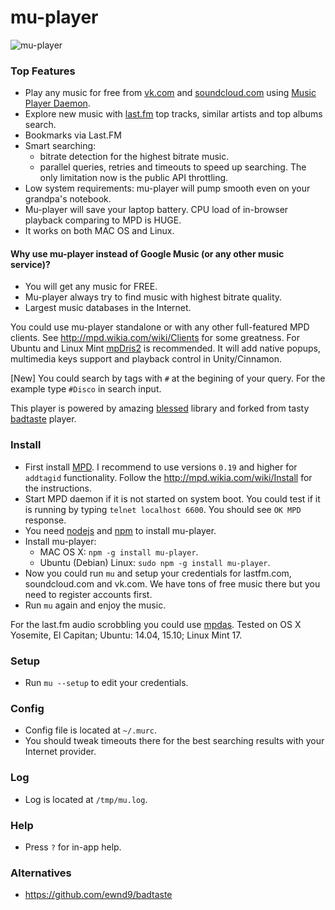 # mu-player

![mu-player](https://raw.githubusercontent.com/mink0/mu-player/master/screenshot.png)

### Top Features

  - Play any music for free from [vk.com](http://vk.com/) and [soundcloud.com](http://soundcloud.com/) using [Music Player Daemon](http://www.musicpd.org/).
  - Explore new music with [last.fm](http://lastfm.com/) top tracks, similar artists and top albums search.
  - Bookmarks via Last.FM
  - Smart searching:
    - bitrate detection for the highest bitrate music.
    - parallel queries, retries and timeouts to speed up searching. The only limitation now is the public API throttling.
  - Low system requirements: mu-player will pump smooth even on your grandpa's notebook.
  - Mu-player will save your laptop battery. CPU load of in-browser playback comparing to MPD is HUGE.
  - It works on both MAC OS and Linux.

#### Why use mu-player instead of Google Music (or any other music service)?
  - You will get any music for FREE.
  - Mu-player always try to find music with highest bitrate quality.
  - Largest music databases in the Internet.

You could use mu-player standalone or with any other full-featured MPD clients. See http://mpd.wikia.com/wiki/Clients for some greatness. For Ubuntu and Linux Mint [mpDris2](https://github.com/eonpatapon/mpDris2) is recommended. It will add native popups, multimedia keys support and playback control in Unity/Cinnamon.

[New] You could search by tags with `#` at the begining of your query. For the example type `#Disco` in search input.

This player is powered by amazing [blessed](https://github.com/chjj/blessed) library and forked from tasty [badtaste](https://github.com/ewnd9/badtaste) player.

### Install
  * First install [MPD](http://www.musicpd.org/). I recommend to use versions `0.19` and higher for `addtagid` functionality. Follow the http://mpd.wikia.com/wiki/Install for the instructions.
  * Start MPD daemon if it is not started on system boot. You could test if it is running by typing `telnet localhost 6600`. You should see `OK MPD` response.
  * You need [nodejs](https://nodejs.org/) and [npm](https://www.npmjs.com/) to install mu-player.
  * Install mu-player:
    - MAC OS X: `npm -g install mu-player`.
    - Ubuntu (Debian) Linux: `sudo npm -g install mu-player`.
  * Now you could run `mu` and setup your credentials for lastfm.com, soundcloud.com and vk.com. We have tons of free music there but you need to register accounts first.
  * Run `mu` again and enjoy the music.

For the last.fm audio scrobbling you could use [mpdas](https://github.com/hrkfdn/mpdas).
Tested on OS X Yosemite, El Capitan; Ubuntu: 14.04, 15.10; Linux Mint 17.

### Setup
  * Run `mu --setup` to edit your credentials.

### Config
  * Config file is located at `~/.murc`.
  * You should tweak timeouts there for the best searching results with your Internet provider.

### Log
  * Log is located at `/tmp/mu.log`.

### Help
  * Press `?` for in-app help.

### Alternatives
- https://github.com/ewnd9/badtaste
